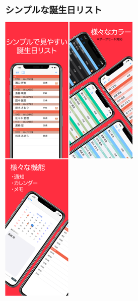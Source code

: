 # シンプルな誕生日リスト

<img width="200" src="https://github.com/Kult0922/Birthday-list-page/blob/master/image/samune1.png">
<img width="200" src="https://github.com/Kult0922/Birthday-list-page/blob/master/image/samune2.png">
<img width="200" src="https://github.com/Kult0922/Birthday-list-page/blob/master/image/samune3.png">

